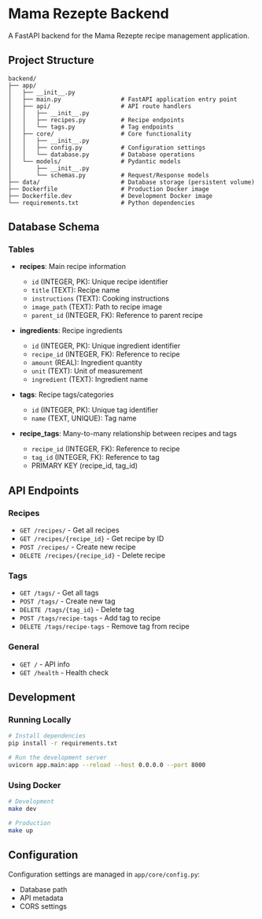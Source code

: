 # Mama Rezepte Backend

A FastAPI backend for the Mama Rezepte recipe management application.

## Project Structure

```
backend/
├── app/
│   ├── __init__.py
│   ├── main.py                 # FastAPI application entry point
│   ├── api/                    # API route handlers
│   │   ├── __init__.py
│   │   ├── recipes.py          # Recipe endpoints
│   │   └── tags.py             # Tag endpoints
│   ├── core/                   # Core functionality
│   │   ├── __init__.py
│   │   ├── config.py           # Configuration settings
│   │   └── database.py         # Database operations
│   └── models/                 # Pydantic models
│       ├── __init__.py
│       └── schemas.py          # Request/Response models
├── data/                       # Database storage (persistent volume)
├── Dockerfile                  # Production Docker image
├── Dockerfile.dev              # Development Docker image
└── requirements.txt            # Python dependencies
```

## Database Schema

### Tables

- **recipes**: Main recipe information

  - `id` (INTEGER, PK): Unique recipe identifier
  - `title` (TEXT): Recipe name
  - `instructions` (TEXT): Cooking instructions
  - `image_path` (TEXT): Path to recipe image
  - `parent_id` (INTEGER, FK): Reference to parent recipe

- **ingredients**: Recipe ingredients

  - `id` (INTEGER, PK): Unique ingredient identifier
  - `recipe_id` (INTEGER, FK): Reference to recipe
  - `amount` (REAL): Ingredient quantity
  - `unit` (TEXT): Unit of measurement
  - `ingredient` (TEXT): Ingredient name

- **tags**: Recipe tags/categories

  - `id` (INTEGER, PK): Unique tag identifier
  - `name` (TEXT, UNIQUE): Tag name

- **recipe_tags**: Many-to-many relationship between recipes and tags
  - `recipe_id` (INTEGER, FK): Reference to recipe
  - `tag_id` (INTEGER, FK): Reference to tag
  - PRIMARY KEY (recipe_id, tag_id)

## API Endpoints

### Recipes

- `GET /recipes/` - Get all recipes
- `GET /recipes/{recipe_id}` - Get recipe by ID
- `POST /recipes/` - Create new recipe
- `DELETE /recipes/{recipe_id}` - Delete recipe

### Tags

- `GET /tags/` - Get all tags
- `POST /tags/` - Create new tag
- `DELETE /tags/{tag_id}` - Delete tag
- `POST /tags/recipe-tags` - Add tag to recipe
- `DELETE /tags/recipe-tags` - Remove tag from recipe

### General

- `GET /` - API info
- `GET /health` - Health check

## Development

### Running Locally

```bash
# Install dependencies
pip install -r requirements.txt

# Run the development server
uvicorn app.main:app --reload --host 0.0.0.0 --port 8000
```

### Using Docker

```bash
# Development
make dev

# Production
make up
```

## Configuration

Configuration settings are managed in `app/core/config.py`:

- Database path
- API metadata
- CORS settings
